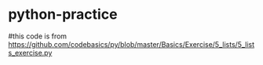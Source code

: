 # python-practice

#this code is from https://github.com/codebasics/py/blob/master/Basics/Exercise/5_lists/5_lists_exercise.py
